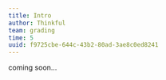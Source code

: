 ```yaml
---
title: Intro
author: Thinkful
team: grading
time: 5
uuid: f9725cbe-644c-43b2-80ad-3ae8c0ed8241
---
```


coming soon...
